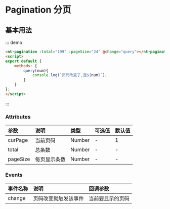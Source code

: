 # Pagination 分页

## 基本用法

::: demo 
```html
<nt-pagination :total="199" :pageSize="24" @change="query"></nt-pagination>
<script>
export default {
    methods: {
        query(num){
            console.log(`页码改变了,是${num}`);
        }
    }
};
</script>
```
:::

### Attributes

| 参数     | 说明           | 类型    | 可选值                               | 默认值    |
| :------- | :------------- | :------ | :----------------------------------- | :-------- |
| curPage     | 当前页码       | Number  | -| 1 |
| total     | 总条数      | Number  |    -        | -  |
| pageSize | 每页显示条数   | Number |      -                | -   |

### Events

| 事件名称 | 说明     | 回调参数 |
| :------- | :------- | :------- |
| change    | 页码改变就触发该事件 |    当前要显示的页码      |

